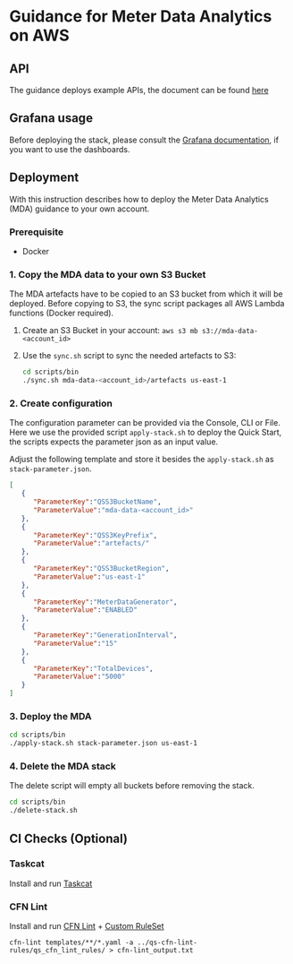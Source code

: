 # Guidance for Meter Data Analytics on AWS

## API
The guidance deploys example APIs, the document can be found [here](doc/api.md)

## Grafana usage
Before deploying the stack, please consult the [Grafana documentation](doc/grafana.md), if you want to use the dashboards.

## Deployment

With this instruction describes how to deploy the Meter Data Analytics (MDA) guidance to your own account.

### Prerequisite

- Docker

### 1. Copy the MDA data to your own S3 Bucket

The MDA artefacts have to be copied to an S3 bucket from which it will be deployed.
Before copying to S3, the sync script packages all AWS Lambda functions (Docker required).

1. Create an S3 Bucket in your account:
   `aws s3 mb s3://mda-data-<account_id>`

2. Use the `sync.sh` script to sync the needed artefacts to S3:
   ```bash
   cd scripts/bin
   ./sync.sh mda-data-<account_id>/artefacts us-east-1
   ```

### 2. Create configuration

The configuration parameter can be provided via the Console, CLI or File.
Here we use the provided script `apply-stack.sh` to deploy the Quick Start, the scripts expects the parameter json as an input value.

Adjust the following template and store it besides the `apply-stack.sh` as `stack-parameter.json`. 

```json
[
   {
      "ParameterKey":"QSS3BucketName",
      "ParameterValue":"mda-data-<account_id>"
   },
   {
      "ParameterKey":"QSS3KeyPrefix",
      "ParameterValue":"artefacts/"
   },
   {
      "ParameterKey":"QSS3BucketRegion",
      "ParameterValue":"us-east-1"
   },
   {
      "ParameterKey":"MeterDataGenerator",
      "ParameterValue":"ENABLED"
   },
   {
      "ParameterKey":"GenerationInterval",
      "ParameterValue":"15"
   },
   {
      "ParameterKey":"TotalDevices",
      "ParameterValue":"5000"
   }
]
```

### 3. Deploy the MDA

```bash
cd scripts/bin
./apply-stack.sh stack-parameter.json us-east-1
```

### 4. Delete the MDA stack

The delete script will empty all buckets before removing the stack.
```bash
cd scripts/bin
./delete-stack.sh
```

## CI Checks (Optional)
### Taskcat
Install and run [Taskcat](https://github.com/aws-ia/taskcat)

### CFN Lint
Install and run [CFN Lint](https://github.com/aws-cloudformation/cfn-lint) + [Custom RuleSet](https://github.com/aws-quickstart/qs-cfn-lint-rules)

`cfn-lint templates/**/*.yaml -a ../qs-cfn-lint-rules/qs_cfn_lint_rules/ > cfn-lint_output.txt`